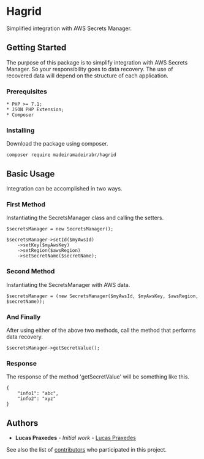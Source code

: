 # Hagrid

Simplified integration with AWS Secrets Manager.

## Getting Started

The purpose of this package is to simplify integration with AWS Secrets Manager. So your responsibility goes to data recovery. 
The use of recovered data will depend on the structure of each application.

### Prerequisites

```
* PHP >= 7.1;
* JSON PHP Extension;
* Composer
```

### Installing

Download the package using composer.

``` 
composer require madeiramadeirabr/hagrid
```

## Basic Usage

Integration can be accomplished in two ways.

### First Method

Instantiating the SecretsManager class and calling the setters.

```
$secretsManager = new SecretsManager();

$secretsManager->setId($myAwsId)
    ->setKey($myAwsKey)
    ->setRegion($awsRegion)
    ->setSecretName($secretName);
```

### Second Method

Instantiating the SecretsManager with AWS data.

```
$secretsManager = (new SecretsManager($myAwsId, $myAwsKey, $awsRegion, $secretName));
```

### And Finally

After using either of the above two methods, call the method that performs data recovery.

```
$secretsManager->getSecretValue();
```

### Response

The response of the method 'getSecretValue' will be something like this.

```
{
    "info1": "abc",
    "info2": "xyz"
}
```

## Authors

* **Lucas Praxedes** - *Initial work* - [Lucas Praxedes](https://github.com/kumasekuraprax)

See also the list of [contributors](https://github.com/madeiramadeirabr/hagrid/graphs/contributors) who participated in this project.
